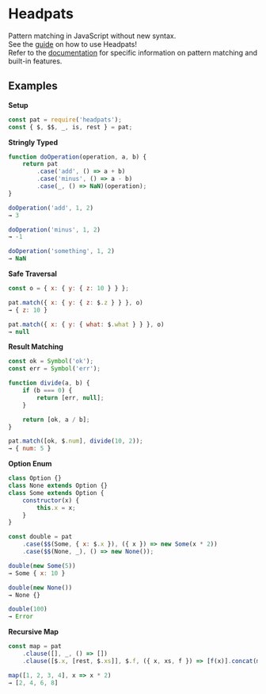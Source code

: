 # Headpats

Pattern matching in JavaScript without new syntax.  
See the [guide](./docs/0.%20How%20to%20Use.md) on how to use Headpats!  
Refer to the [documentation](./docs) for specific information on pattern matching and built-in features.  

## Examples

**Setup**  

```js
const pat = require('headpats');
const { $, $$, _, is, rest } = pat;
```

**Stringly Typed**  

```js
function doOperation(operation, a, b) {
    return pat
        .case('add', () => a + b)
        .case('minus', () => a - b)
        .case(_, () => NaN)(operation);
}

doOperation('add', 1, 2)
→ 3

doOperation('minus', 1, 2)
→ -1

doOperation('something', 1, 2)
→ NaN
```

**Safe Traversal**  

```js
const o = { x: { y: { z: 10 } } };

pat.match({ x: { y: { z: $.z } } }, o)
→ { z: 10 }

pat.match({ x: { y: { what: $.what } } }, o)
→ null
```

**Result Matching**  

```js
const ok = Symbol('ok');
const err = Symbol('err');

function divide(a, b) {
    if (b === 0) {
        return [err, null];
    }

    return [ok, a / b];
}

pat.match([ok, $.num], divide(10, 2));
→ { num: 5 }
```

**Option Enum**  

```js
class Option {}
class None extends Option {}
class Some extends Option {
    constructor(x) {
        this.x = x;
    }
}

const double = pat
    .case($$(Some, { x: $.x }), ({ x }) => new Some(x * 2))
    .case($$(None, _), () => new None());

double(new Some(5))
→ Some { x: 10 }

double(new None())
→ None {}

double(100)
→ Error
```

**Recursive Map**  

```js
const map = pat
    .clause([], _, () => [])
    .clause([$.x, [rest, $.xs]], $.f, ({ x, xs, f }) => [f(x)].concat(map(xs, f)));

map([1, 2, 3, 4], x => x * 2)
→ [2, 4, 6, 8]
```

